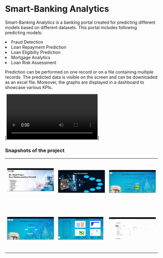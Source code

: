 # Smart-Banking Analytics

Smart-Banking Analytics is a banking portal created for predicting different models based on different datasets. This portal includes following predicting models: 

<li> Fraud Detection </li>
<li> Loan Repayment Prediction </li>
<li> Loan Eligibilty Prediction </li>
<li> Mortgage Analytics </li>
<li> Loan Risk Assessment </li> 

Prediction can be performed on one record or on a file containing multiple records. The predicted data is visible on the screen and can be downloaded as an excel file. Moreover, the graphs are displayed in a dashboard to showcase various KPIs. 

[![Click here to view the demo file](fraudDetection.mp4)]

### Snapshots of the project
<table> 
  <tr>
    <td width=33% height = 150> <img src="Page1.jpg"> </td> 
    <td width=33% height = 150> <img src="page2.png"> </td>
    <td width=33% height = 150> <img src="page3.jpg"> </td> 
  </tr>
  <tr>
   <td width=33% height = 150><img src="/page4.png"> </td> 
   <td width=33% height = 150><img src="page5.png"> </td>
   <td width=33% height = 150><img src="page6.png"> </td>
  </tr>
 </table>

  

